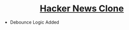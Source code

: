 <div align="center">
    <a href="http://react-simple-boilerplate.surge.sh/">
        <h1>Hacker News Clone</h1>
    </a>
</div>

- Debounce Logic Added

